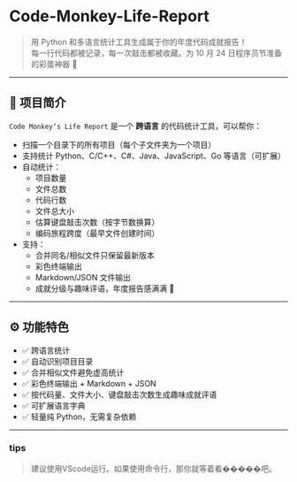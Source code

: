 # Code-Monkey-Life-Report

> 用 Python 和多语言统计工具生成属于你的年度代码成就报告！  
> 每一行代码都被记录，每一次敲击都被收藏。为 10 月 24 日程序员节准备的彩蛋神器 🥳

---

## 📝 项目简介

`Code Monkey‘s Life Report` 是一个 **跨语言** 的代码统计工具，可以帮你：

- 扫描一个目录下的所有项目（每个子文件夹为一个项目）
- 支持统计 Python、C/C++、C#、Java、JavaScript、Go 等语言（可扩展）
- 自动统计：
  - 项目数量
  - 文件总数
  - 代码行数
  - 文件总大小
  - 估算键盘敲击次数（按字节数换算）
  - 编码旅程跨度（最早文件创建时间）
- 支持：
  - 合并同名/相似文件只保留最新版本
  - 彩色终端输出
  - Markdown/JSON 文件输出
  - 成就分级与趣味评语，年度报告感满满 🎉

---

## ⚙️ 功能特色

- ✅ 跨语言统计
- ✅ 自动识别项目目录
- ✅ 合并相似文件避免虚高统计
- ✅ 彩色终端输出 + Markdown + JSON
- ✅ 按代码量、文件大小、键盘敲击次数生成趣味成就评语
- ✅ 可扩展语言字典
- ✅ 轻量纯 Python，无需复杂依赖

---

### tips
> 建议使用VScode运行。如果使用命令行，那你就等着看�����吧。
